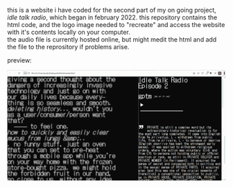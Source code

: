 <p>this is a website i have coded for the second part of my on going project, <i>idle talk radio</i>, which began in february 2022. this repository contains the html code, and the logo image needed to "recreate" and access the website with it's contents locally on your computer. <br> the audio file is currently hosted online, but might medit the html and add the file to the reprository if problems arise.</p>
<p>preview:</p>
<img src="https://github.com/cottonislatin4bacon-prog/idr2/blob/main/idr2_preview.png">
